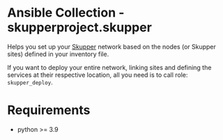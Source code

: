 # Ansible Collection - skupperproject.skupper

Helps you set up your [Skupper](https://skupper.io) network based on the nodes (or Skupper sites)
defined in your inventory file.

If you want to deploy your entire network, linking sites and defining the services at their respective
location, all you need is to call role: `skupper_deploy`.


# Requirements

* python >= 3.9